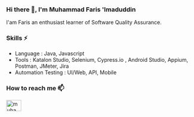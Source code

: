 ### Hi there 👋, I'm Muhammad Faris 'Imaduddin

I'am Faris an enthusiast learner of Software Quality Assurance.

### Skills ⚡

  * Language : Java, Javascript
  * Tools : Katalon Studio, Selenium, Cypress.io , Android Studio, Appium, Postman, JMeter, Jira
  * Automation Testing : UI/Web, API, Mobile

### How to reach me 📫
<p align="left">
<a href="https://linkedin.com/in/muhammad-faris-imaduddin" target="blank"><img align="center" src="https://raw.githubusercontent.com/rahuldkjain/github-profile-readme-generator/master/src/images/icons/Social/linked-in-alt.svg" alt="muhammad faris 'imaduddin" height="30" width="40" /></a>
</p>

<!--
**Muhammadfaris/Muhammadfaris** is a ✨ _special_ ✨ repository because its `README.md` (this file) appears on your GitHub profile.

Here are some ideas to get you started:

- 🔭 I’m currently working on ...
- 🌱 I’m currently learning ...
- 👯 I’m looking to collaborate on ...
- 🤔 I’m looking for help with ...
- 💬 Ask me about ...
- 📫 How to reach me: ...
- 😄 Pronouns: ...
- ⚡ Fun fact: ...
-->
